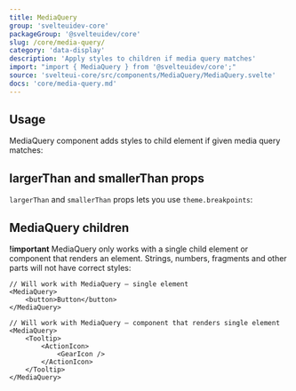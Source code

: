 ```yaml
---
title: MediaQuery
group: 'svelteuidev-core'
packageGroup: '@svelteuidev/core'
slug: /core/media-query/
category: 'data-display'
description: 'Apply styles to children if media query matches'
import: "import { MediaQuery } from '@svelteuidev/core';"
source: 'svelteui-core/src/components/MediaQuery/MediaQuery.svelte'
docs: 'core/media-query.md'
---
```


<script>
	import { Demo, MediaQueryDemos } from '@svelteuidev/demos';
  	import { Heading } from 'components';
</script>

<Heading />

## Usage

MediaQuery component adds styles to child element if given media query matches:

<Demo demo={MediaQueryDemos.usage} />

## largerThan and smallerThan props

`largerThan` and `smallerThan` props lets you use `theme.breakpoints`:

<Demo demo={MediaQueryDemos.query} />

## MediaQuery children

**!important** MediaQuery only works with a single child element or component that renders an element. Strings, numbers, fragments and other parts will not have correct styles:

```tsx
// Will work with MediaQuery – single element
<MediaQuery>
    <button>Button</button>
</MediaQuery>

// Will work with MediaQuery – component that renders single element
<MediaQuery>
    <Tooltip>
        <ActionIcon>
            <GearIcon />
        </ActionIcon>
    </Tooltip>
</MediaQuery>
```
